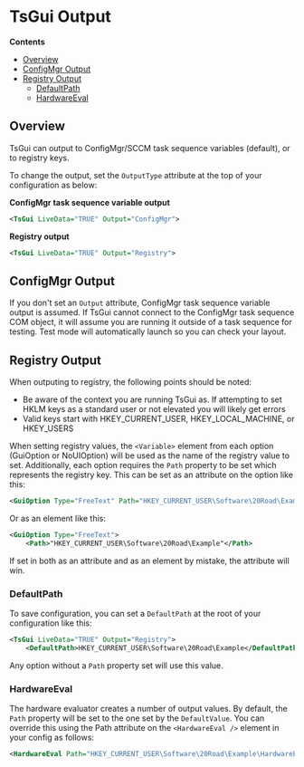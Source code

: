 # TsGui Output

**Contents**
* [Overview](#overview)
* [ConfigMgr Output](#configmgr-output)
* [Registry Output](#registry-output)
  * [DefaultPath](#defaultpath)
  * [HardwareEval](#hardwareeval)


## Overview
TsGui can output to ConfigMgr/SCCM task sequence variables (default), or to registry keys.

To change the output, set the ```OutputType``` attribute at the top of your configuration as below:

**ConfigMgr task sequence variable output**
```xml
<TsGui LiveData="TRUE" Output="ConfigMgr">
```

**Registry output**
```xml
<TsGui LiveData="TRUE" Output="Registry">
```

## ConfigMgr Output
If you don't set an ```Output``` attribute, ConfigMgr task sequence variable output is assumed. If TsGui cannot connect to the ConfigMgr task sequence COM object, it will assume you are running it outside of a task sequence for testing. Test mode will automatically launch so you can check your layout.

## Registry Output
When outputing to registry, the following points should be noted:

* Be aware of the context you are running TsGui as. If attempting to set HKLM keys as a standard user or not elevated you will likely get errors
* Valid keys start with HKEY_CURRENT_USER, HKEY_LOCAL_MACHINE, or HKEY_USERS

When setting registry values, the ```<Variable>``` element from each option (GuiOption or NoUIOption) will be used as the name of the registry value to set. Additionally, each option requires the ```Path``` property to be set which represents the registry key. This can be set as an attribute on the option like this:

```xml
<GuiOption Type="FreeText" Path="HKEY_CURRENT_USER\Software\20Road\Example">
```

Or as an element like this:
```xml
<GuiOption Type="FreeText">
    <Path>"HKEY_CURRENT_USER\Software\20Road\Example"</Path>
```
If set in both as an attribute and as an element by mistake, the attribute will win.

### DefaultPath
To save configuration, you can set a ```DefaultPath``` at the root of your configuration like this:

```xml
<TsGui LiveData="TRUE" Output="Registry">
    <DefaultPath>HKEY_CURRENT_USER\Software\20Road\Example</DefaultPath>
```

Any option without a ```Path``` property set will use this value.

### HardwareEval
The hardware evaluator creates a number of output values. By default, the ```Path``` property will be set to the one set by the ```DefaultValue```. You can override this using the Path attribute on the ```<HardwareEval />``` element in your config as follows:

```xml
<HardwareEval Path="HKEY_CURRENT_USER\Software\20Road\Example\HardwareEval"/>
```